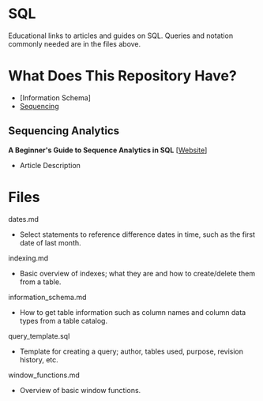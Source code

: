 # SQL
Educational links to articles and guides on SQL. Queries and notation commonly needed are in the files above.

# What Does This Repository Have?

- [Information Schema]
- [Sequencing](#sequencing-analytics)

## Sequencing Analytics

**A Beginner's Guide to Sequence Analytics in SQL** [[Website](https://www.motifanalytics.com/posts/a-beginners-guide-to-sequence-analytics-in-sql)]
* Article Description

# Files
dates.md
* Select statements to reference difference dates in time, such as the first date of last month.

indexing.md
* Basic overview of indexes; what they are and how to create/delete them from a table.

information_schema.md
* How to get table information such as column names and column data types from a table catalog.

query_template.sql
* Template for creating a query; author, tables used, purpose, revision history, etc.

window_functions.md
* Overview of basic window functions.
